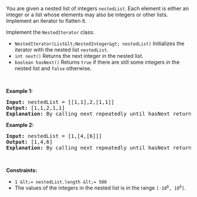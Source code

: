 You are given a nested list of integers `` nestedList ``. Each element is either an integer or a list whose elements may also be integers or other lists. Implement an iterator to flatten it.

Implement the `` NestedIterator `` class:

*   `` NestedIterator(List&lt;NestedInteger&gt; nestedList) `` Initializes the iterator with the nested list `` nestedList ``.
*   `` int next() `` Returns the next integer in the nested list.
*   `` boolean hasNext() `` Returns `` true `` if there are still some integers in the nested list and `` false `` otherwise.

&nbsp;

__Example 1:__

<pre>
<strong>Input:</strong> nestedList = [[1,1],2,[1,1]]
<strong>Output:</strong> [1,1,2,1,1]
<strong>Explanation:</strong> By calling next repeatedly until hasNext returns false, the order of elements returned by next should be: [1,1,2,1,1].
</pre>

__Example 2:__

<pre>
<strong>Input:</strong> nestedList = [1,[4,[6]]]
<strong>Output:</strong> [1,4,6]
<strong>Explanation:</strong> By calling next repeatedly until hasNext returns false, the order of elements returned by next should be: [1,4,6].
</pre>

&nbsp;

__Constraints:__

*   `` 1 &lt;= nestedList.length &lt;= 500 ``
*   The values of the integers in the nested list is in the range <code>[-10<sup>6</sup>, 10<sup>6</sup>]</code>.